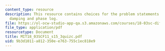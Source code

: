 ```yaml
---
content_type: resource
description: This resource contains choices for the problem statements related to
  damping and phase log.
file: https://ol-ocw-studio-app-qa.s3.amazonaws.com/courses/18-03sc-differential-equations-fall-2011/9b3d1011a812350ee763755c1ec818e9_MIT18_03SCF11_s15_3quizc.pdf
file_type: application/pdf
resourcetype: Document
title: MIT18_03SCF11_s15_3quizc.pdf
uid: 9b3d1011-a812-350e-e763-755c1ec818e9
---
```

